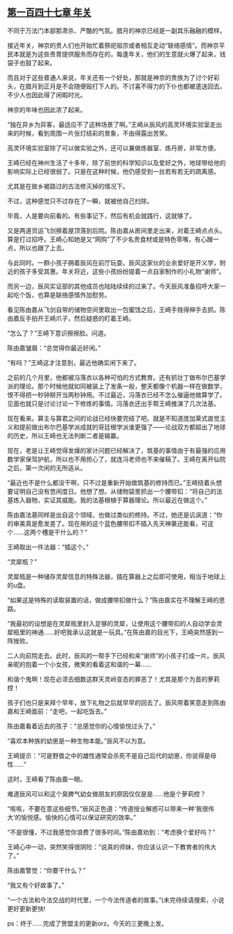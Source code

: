 ## [第一百四十七章 年关](https://www.xxbiquge.com/11_11207/8912872.html)


  不同于万法门本部那肃杀、严酷的气氛。腊月的神京已经是一副其乐融融的模样。

  接近年关，神京的贵人们也开始忙着祭祀祖宗或者相互走动“联络感情”。而神京平民本就是为这些贵胄提供服务而存在的，每逢年关，他们的生意就火爆了起来，钱袋子也鼓了起来。

  而且对于这些普通人来说，年关还有一个好处，那就是神京的贵族为了讨个好彩头，在腊月到正月是不会随便殴打下人的。不讨喜不得力的下仆也都被遣送回去。不少人也因此得了闲暇时光。

  神京的年味也因此浓了起来。

  “独在异乡为异客，最适应不了这种场景了啊。”王崎从辰风的高灵环境实验室走出来的时候，看到周围一片张灯结彩的景象，不由得露出苦笑。

  高灵环境实验室除了可以做实验之外，还可以兼做炼器室、炼丹房，非常方便。

  王崎已经在神州生活了十多年，除了前世的科学知识以及爱好之外，地球带给他的影响实际上已经很弱了。只是在这种时候，他仍感受到一丝若有若无的疏离感。

  尤其是在故乡被路过的古法修灭掉的情况下。

  不过，这种感觉只不过存在了一瞬，就被他自己扫除。

  毕竟，人是要向前看的。有些事记下，然后有机会就践行，这就够了。

  又是两道货运飞剑擦着屋顶落到后院。陈由嘉从房间里走出来，对着王崎点点头。算是打过招呼。王崎心知她是又“网购”了不少名贵食材或是特色零嘴，有心蹭一点，所以也跟了上去。

  与此同时。一群小孩子拥着辰风在前厅玩耍。辰风这家伙的业余爱好是开义学，附近的孩子多受其惠。年关将近，这些小孩纷纷提着一点自家制作的小礼物“谢师”。

  而另一边，辰风实证部的其他成员也陆陆续续的过来了。今天辰风准备招呼大家一起吃个饭，也算是联络感情外加慰劳。

  看见陈由嘉从飞剑自带的储物空间里取出一包蜜饯之后，王崎手贱得伸手去抓。陈由嘉反手拍开王崎爪子，然后疑惑的盯着王崎。

  “怎么了？”王崎下意识擦擦脸。问道。

  陈由嘉皱眉：“总觉得你最近好闲。”

  “有吗？”王崎这才注意到，最近他确实闲下来了。

  之前的几个月里，他都被冯落衣以各种可怕的方式教育。还有抓壮丁做布尔巴基学派的理论。那个时候他就如同被装上了发条一般，整天都像个机器一样在做数学，恨不得把一秒钟掰开当两秒钟用。不过最近，冯落衣已经不怎么催逼他做算学了。见面也就只是讨论讨论一下修炼的事情。冯落衣还出手帮王崎推演了几次法基。

  现在看来。算主与算君之间的论战已经快要完结了吧。就是不知道庞加莱式直觉主义和提前做出布尔巴基学派成就的哥廷根学派谁更强了——论战双方都超出了地球的历史，所以王崎也无法判断二者是输赢。

  现在，老是让王崎觉得发燥的家计问题已经解决了，筑基的事情由于有最强的应用数学家保驾护航，所以也不用担心了，就连冯老师也不来催稿了。王崎在离开仙院之后，第一次闲的无所适从。

  “最近也不是什么都没干啊，只不过是重新开始做筑基的修持而已。”王崎挠着头想要证明自己没有悠闲度日。他想了想。从储物袋里抓出一个腰带扣：“将自己的法基炼入器物，实证其威能。我的法基根植于算器理论。所以最近在做这个。”

  陈由嘉法基同样是出自这个领域，也做过类似的修持。不过，她还是讥讽道：“你的审美真是愈发差了。现在用的这个蓝色腰带扣不插入先天神篆还能看，可这个……这两个槽是干什么的？”

  王崎取出一件法器：“插这个。”

  “灵犀瓶？”

  灵犀瓶是一种储存灵犀信息的特殊法器，插在算器上之后即可使用，相当于地球上的u盘。

  “如果这是特殊的读取装置的话，做成腰带扣做什么？”陈由嘉实在不理解王崎的思路。

  “我最初的设想是在灵犀瓶里封入足够的灵犀，让使用这个腰带扣的人自动学会灵犀瓶里的神通……好吧我承认这就是一玩具。”在陈由嘉的目光下，王崎突然感到一阵挫败。

  二人向前院走去。此时，辰风的一帮手下已经和来“谢师”的小孩子打成一片。辰风亲昵的抱着一个小女孩，微笑的看着这和谐的一幕……

  和谐个鬼啊！现在必须去细数这群天灵岭变态的罪恶了！尤其是那个为首的萝莉控！

  孩子们也只是来拜个早年，放下礼物之后就早早的回去了。辰风带着笑意走到陈由嘉和王崎面前：“走吧，一起吃饭去。”

  陈由嘉看着远去的孩子：“总感觉你的心情愉悦过头了。”

  “喜欢本种族的幼崽是一种生物本能。”辰风不以为意。

  王崎提示：“可是野兽之中的雄性通常会杀死不是自己后代的幼崽，你说得是母性……”

  这时，王崎看了陈由嘉一眼。

  难道辰风可以和这个臭脾气幼女做朋友的原因仅仅是是……他是个萝莉控？

  “咳咳，不要在意这些细节。”辰风正色道：“传道授业解惑可以带来一种‘我很伟大’的愉悦感。愉快的心情可以保证研究的效率。”

  “不是很懂，不过我感觉你浪费了很多时间。”陈由嘉劝到：“考虑换个爱好吗？”

  王崎心中一动，突然笑得很阴险：“说真的师妹，你应该认识一下教育者的伟大了。”

  陈由嘉警觉：“你要干什么？”

  “我又有个好故事了。”

  “一个古法和今法交战的时代里，一个今法传道者的故事。”(未完待续请搜索，小说更好更新更快!

  ps：终于……完成了贺盟主的更新orz。今天的三更晚上发。
